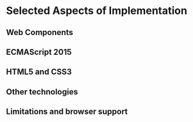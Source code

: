 # Selected Aspects of Implementation

## Web Components

## ECMAScript 2015

## HTML5 and CSS3

## Other technologies

## Limitations and browser support
